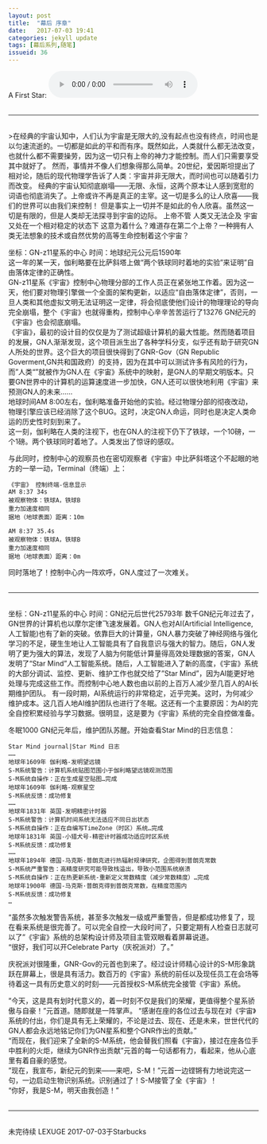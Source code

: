 ```yaml
---
layout: post
title:  "幕后 序章"
date:   2017-07-03 19:41
categories: jekyll update
tags: [幕后系列,随笔]
issueid: 36
---
```

A First Star: <audio src="/music/A First Star.mp3" controls="controls" loop="loop" preload="meta"></audio>  
<br>
<hr>
<br>
>在经典的宇宙认知中，人们认为宇宙是无限大的,没有起点也没有终点，时间也是以匀速流逝的。一切都是如此的平和而有序。既然如此，人类就什么都无法改变，也就什么都不需要操劳，因为这一切只有上帝的神力才能控制。而人们只需要享受其中就好了。  
然而，事情并不像人们想象得那么简单。20世纪，爱因斯坦提出了相对论，随后的现代物理学告诉了人类：宇宙并非无限大，而时间也可以随着引力而改变。  
经典的宇宙认知彻底崩塌——无限、永恒，这两个原本让人感到宽慰的词语也彻底消失了。上帝或许不再是真正的主宰。这一切是多么的让人欣喜——我们的世界可以由我们来控制！  
但是事实上一切并不是如此的令人欣喜。虽然这一切是有限的，但是人类却无法探寻到宇宙的边际。  
上帝不管  
人类又无法企及  
宇宙又处在一个相对稳定的状态下  
这意为着什么？难道存在第二个上帝？一种拥有人类无法想象的技术或自然优势的高等生命控制着这个宇宙？  

坐标：GN-z11星系的中心 时间：地球纪元公元后1590年  
这一年的某一天，伽利略要在比萨斜塔上做“两个铁球同时着地的实验”来证明”自由落体定律的正确性。  
GN-z11星系《宇宙》控制中心物理分部的工作人员正在紧张地工作着。因为这一天，他们要对物理引擎做一个全面的架构更新，以适应“自由落体定律”，否则，一旦人类和其他虚拟文明无法证明这一定律，将会彻底使他们设计的物理理论的导向完全崩塌，整个《宇宙》也就得重构，控制中心辛辛苦苦运行了13276 GN纪元的《宇宙》也会彻底崩塌。  
《宇宙》，最初的设计目的仅仅是为了测试超级计算机的最大性能。然而随着项目的发展，GN人渐渐发现，这个项目派生出了各种学科分支，似乎还有助于研究GN人所处的世界。这个巨大的项目很快得到了GNR-Gov（GN Republic Goverment,GN共和国政府）的支持，因为在其中可以测试许多有风险的行为，而”人类“”就被作为GN人在《宇宙》系统中的映射，是GN人的早期文明版本。只要GN世界中的计算机的运算速度进一步加快，GN人还可以很快地利用《宇宙》来预测GN人的未来……  
地球时间AM 8:00左右，伽利略准备开始他的实验。经过物理分部的彻夜改动，物理引擎应该已经消除了这个BUG。这时，决定GN人命运，同时也是决定人类命运的历史性时刻到来了。  
这一刻，伽利略在人类的注视下，也在GN人的注视下仍下了铁球，一个10磅，一个1磅。两个铁球同时着地了。人类发出了惊讶的感叹。  

与此同时，控制中心的观察员也在密切观察者《宇宙》中比萨斜塔这个不起眼的地方的一举一动，Terminal（终端）上：
```
《宇宙》 控制终端-信息显示
AM 8:37 34s  
被观察物体：铁球A，铁球B  
重力加速度相同  
据地（地球表面）距离：10m

AM 8:37 35.4s  
被观察物体：铁球A，铁球B  
重力加速度相同  
据地（地球表面）距离：0m  
```  
同时落地了！控制中心内一阵欢呼，GN人度过了一次难关。  
<br>
<hr>
<br>
坐标：GN-z11星系的中心 时间：GN纪元后世代25793年  
数千GN纪元年过去了，GN世界的计算机也以摩尔定律飞速发展着。GN人也对AI(Artificial Intelligence,人工智能)也有了新的突破。依靠巨大的计算量，GN人暴力突破了神经网络与强化学习的不足，硬生生地让人工智能具有了自我意识与强大的智力。随后，GN人发明了更为强大的算法，发现了人脑为何能低计算量得高效处理数据的答案，GN人发明了“Star Mind”人工智能系统。随后，人工智能进入了新的高度，《宇宙》系统的大部分调试、监控、更新、维护工作也就交给了”Star Mind”，因为AI能更好地处理与完成这些工作。而控制中心地人数也由以前的上百万人减少至几百人的AI长期维护团队。  
有一段时期，AI系统运行的非常稳定，近乎完美。这时，为何减少维护成本。这几百人地AI维护团队也进行了冬眠。这还有一个主要原因：为AI的完全自控积累经验与学习数据。很明显，这是要为《宇宙》系统的完全自控做准备。  

冬眠1000 GN纪元年后，维护团队苏醒。开始查看Star Mind的日志信息：
```  
Star Mind journal|Star Mind 日志  
……  
地球年1609年 伽利略-发明望远镜  
S-M系统警告：计算机系统贴图范围小于伽利略望远镜观测范围  
S-M系统自操作：正在生成星空贴图…完成
地球年1609年 伽利略-观察星空  
S-M系统反馈：成功修复  
……  
地球年1831年 英国-发明精密计时器  
S-M系统警告：计算机时间系统无法适应不同日出状态  
S-M系统自操作：正在自编写TimeZone（时区）系统…完成  
地球年1831年 英国-小猎犬号-精密计时器成功适应时区系统  
S-M系统反馈：成功修复  
……  
地球年1894年 德国-马克斯·普朗克进行热辐射规律研究，企图得到普朗克常数  
S-M系统严重警告：高精度研究可能导致栈溢出，导致小范围系统崩溃  
S-M系统自操作：正在热更新系统-重新定义常数精度（减少常数精度）…完成  
地球年1900年 德国-马克斯·普朗克得到普朗克常数，在精度范围内  
S-M系统反馈：成功修复  
…
```
“虽然多次触发警告系统，甚至多次触发一级或严重警告，但是都成功修复了，现在看来系统是很完善了。可以完全自控一大段时间了，只要定期有人检查日志就可以了”《宇宙》系统的总架构设计师及项目主管双眼看着屏幕说道。  
“很好，我们可以开Celebrate Party（庆祝派对）了。”  

庆祝派对很隆重，GNR-Gov的元首也到来了。经过设计师精心设计的S-M形象跳跃在屏幕上，很是具有活力。数百万的《宇宙》系统的前任以及现任员工在会场等待着这一具有历史意义的时刻——元首授权S-M系统完全接管《宇宙》系统。  

”今天，这是具有划时代意义的，着一时刻不仅是我们的荣耀，更值得整个星系骄傲与自豪！”元首道。随即就是一阵掌声。
“感谢在座的各位过去与现在对《宇宙》系统的付出，你们是具有无上荣耀的，不论是过去、现在、还是未来，世世代代的GN人都会永远地铭记你们为GN星系和整个GNR作出的贡献。”  
“而现在，我们迎来了全新的S-M系统，他会替我们照看《宇宙》，接过在座各位手中胜利的火炬，继续为GNR作出贡献”元首的每一句话都有力，看起来，他从心底里有着自豪的感觉。  
”现在，我宣布，新纪元的到来——来吧，S-M！”元首一边铿锵有力地说完这一句，一边启动生物识别系统。识别通过了！S-M接管了全《宇宙》！  
“你好，我是S-M，明天由我创造！”  
<br>
<hr>
<br>
未完待续  
LEXUGE 2017-07-03于Starbucks

